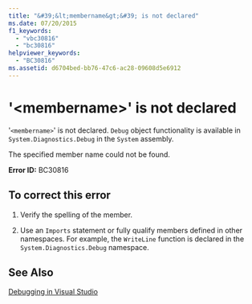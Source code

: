 ```yaml
---
title: "&#39;&lt;membername&gt;&#39; is not declared"
ms.date: 07/20/2015
f1_keywords: 
  - "vbc30816"
  - "bc30816"
helpviewer_keywords: 
  - "BC30816"
ms.assetid: d6704bed-bb76-47c6-ac28-09608d5e6912
---
```

# &#39;&lt;membername&gt;&#39; is not declared
'`<membername>`' is not declared. `Debug` object functionality is available in `System.Diagnostics.Debug` in the `System` assembly.  
  
 The specified member name could not be found.  
  
 **Error ID:** BC30816  
  
## To correct this error  
  
1.  Verify the spelling of the member.  
  
2.  Use an `Imports` statement or fully qualify members defined in other namespaces. For example, the `WriteLine` function is declared in the `System.Diagnostics.Debug` namespace.  
  
## See Also  
 [Debugging in Visual Studio](/visualstudio/debugger/debugging-in-visual-studio)

